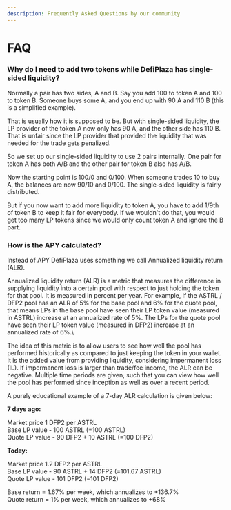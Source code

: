 ```yaml
---
description: Frequently Asked Questions by our community
---
```


# FAQ

### Why do I need to add two tokens while DefiPlaza has single-sided liquidity?

Normally a pair has two sides, A and B. Say you add 100 to token A and 100 to token B. Someone buys some A, and you end up with 90 A and 110 B (this is a simplified example).

That is usually how it is supposed to be. But with single-sided liquidity, the LP provider of the token A now only has 90 A, and the other side has 110 B. That is unfair since the LP provider that provided the liquidity that was needed for the trade gets penalized.

So we set up our single-sided liquidity to use 2 pairs internally. One pair for token A has both A/B and the other pair for token B also has A/B.

Now the starting point is 100/0 and 0/100. When someone trades 10 to buy A, the balances are now 90/10 and 0/100. The single-sided liquidity is fairly distributed.&#x20;

But if you now want to add more liquidity to token A, you have to add 1/9th of token B to keep it fair for everybody. If we wouldn't do that, you would get too many LP tokens since we would only count token A and ignore the B part.

### **How is the APY calculated?**

Instead of APY DefiPlaza uses something we call Annualized liquidity return (ALR).

Annualized liquidity return (ALR) is a metric that measures the difference in supplying liquidity into a certain pool with respect to just holding the token for that pool. It is measured in percent per year. For example, if the ASTRL / DFP2 pool has an ALR of 5% for the base pool and 6% for the quote pool, that means LPs in the base pool have seen their LP token value (measured in ASTRL) increase at an annualized rate of 5%. The LPs for the quote pool have seen their LP token value (measured in DFP2) increase at an annualized rate of 6%.\


The idea of this metric is to allow users to see how well the pool has performed historically as compared to just keeping the token in your wallet. It is the added value from providing liquidity, considering impermanent loss (IL). If impermanent loss is larger than trade/fee income, the ALR can be negative. Multiple time periods are given, such that you can view how well the pool has performed since inception as well as over a recent period.

A purely educational example of a 7-day ALR calculation is given below:

**7 days ago:**

Market price 1 DFP2 per ASTRL\
Base LP value - 100 ASTRL (=100 ASTRL) \
Quote LP value - 90 DFP2 + 10 ASTRL (=100 DFP2)

**Today:**

Market price 1.2 DFP2 per ASTRL\
Base LP value - 90 ASTRL + 14 DFP2 (=101.67 ASTRL)\
Quote LP value - 101 DFP2 (=101 DFP2)

Base return = 1.67% per week, which annualizes to +136.7%\
Quote return = 1% per week, which annualizes to +68%
